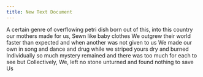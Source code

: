 ```yaml
---
title: New Text Document
---
```

A certain genre of overflowing petri dish
born out of this, into this country
our mothers made for us,
Sewn like baby clothes
We outgrew their world faster than expected
and when another was not given to us
We made our own in song and dance and drug
while we striped yours dry and burned
Individually so much mystery remained and
there was too much for each to see
but Collectively, We, left no stone unturned
and found nothing to save Us


